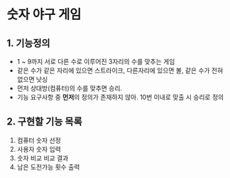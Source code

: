 # 숫자 야구 게임

## 1.  기능정의
- 1 ~ 9까지 서로 다른 수로 이루어진 3자리의 수를 맞추는 게임
- 같은 수가 같은 자리에 있으면 스트라이크, 다른자리에 있으면 볼, 같은 수가 전혀 없으면 낫싱
- 먼저 상대방(컴퓨터)의 수를 맞추면 승리.
- 기능 요구사항 중 **먼저**의 정의가 존재하지 않아. 10번 이내로 맞출 시 승리로 정의

## 2.  구현할 기능 목록
1. 컴퓨터 숫자 선정
2. 사용자 숫자 입력
3. 숫자 비교 비교 결과
4. 남은 도전가능 횟수 출력

